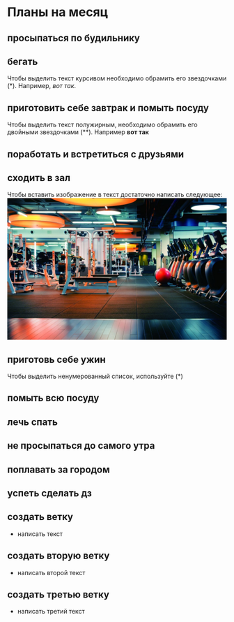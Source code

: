 # Планы на месяц

## просыпаться по будильнику

## бегать
Чтобы выделить текст курсивом необходимо обрамить его звездочками (*). Например, *вот так*.

## приготовить себе завтрак и помыть посуду
Чтобы выделить текст полужирным, необходимо обрамить его двойными звездочками (**). Например **вот так**


## поработать и встретиться с друзьями

## сходить в зал

Чтобы вставить изображение в текст достаточно написать следующее:
![это зал!](zal.jpeg)

## приготовь себе ужин
Чтобы выделить ненумерованный список, используйте (*)
## помыть всю посуду

## лечь спать

## не просыпаться до самого утра

## поплавать за городом

## успеть сделать дз

## создать ветку

* написать текст

## создать вторую ветку

* написать второй текст

## создать третью ветку

* написать третий текст
